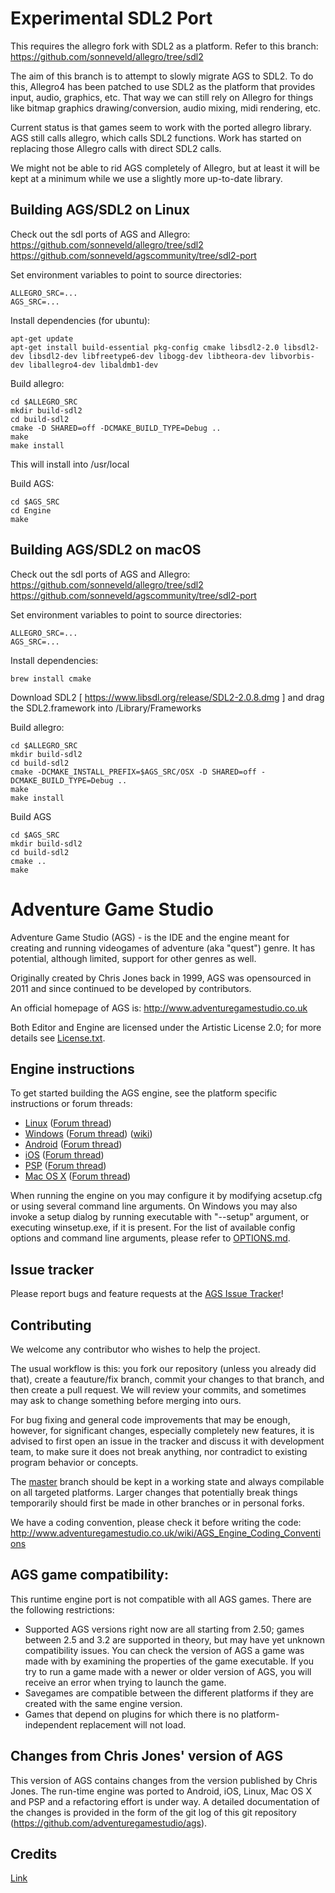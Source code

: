 # Experimental SDL2 Port

This requires the allegro fork with SDL2 as a platform. Refer to this branch:
https://github.com/sonneveld/allegro/tree/sdl2

The aim of this branch is to attempt to slowly migrate AGS to SDL2. To do this, Allegro4 has been
patched to use SDL2 as the platform that provides input, audio, graphics, etc. That way we can still
rely on Allegro for things like bitmap graphics drawing/conversion, audio mixing, midi rendering, etc.

Current status is that games seem to work with the ported allegro library. AGS still calls allegro, which
calls SDL2 functions. Work has started on replacing those Allegro calls with direct SDL2 calls.

We might not be able to rid AGS completely of Allegro, but at least it will be kept at a minimum while 
we use a slightly more up-to-date library.


## Building AGS/SDL2 on Linux

Check out the sdl ports of AGS and Allegro:
https://github.com/sonneveld/allegro/tree/sdl2
https://github.com/sonneveld/agscommunity/tree/sdl2-port

Set environment variables to point to source directories:

    ALLEGRO_SRC=...
    AGS_SRC=...

Install dependencies (for ubuntu):

    apt-get update
    apt-get install build-essential pkg-config cmake libsdl2-2.0 libsdl2-dev libsdl2-dev libfreetype6-dev libogg-dev libtheora-dev libvorbis-dev liballegro4-dev libaldmb1-dev

Build allegro:

    cd $ALLEGRO_SRC
    mkdir build-sdl2
    cd build-sdl2
    cmake -D SHARED=off -DCMAKE_BUILD_TYPE=Debug ..
    make
    make install

This will install into /usr/local

Build AGS:

    cd $AGS_SRC
    cd Engine
    make


## Building AGS/SDL2 on macOS

Check out the sdl ports of AGS and Allegro:
https://github.com/sonneveld/allegro/tree/sdl2
https://github.com/sonneveld/agscommunity/tree/sdl2-port

Set environment variables to point to source directories:

    ALLEGRO_SRC=...
    AGS_SRC=...

Install dependencies:

    brew install cmake

Download SDL2 [ https://www.libsdl.org/release/SDL2-2.0.8.dmg ] and drag the SDL2.framework into /Library/Frameworks

Build allegro:

    cd $ALLEGRO_SRC
    mkdir build-sdl2
    cd build-sdl2
    cmake -DCMAKE_INSTALL_PREFIX=$AGS_SRC/OSX -D SHARED=off -DCMAKE_BUILD_TYPE=Debug ..
    make
    make install

Build AGS

    cd $AGS_SRC
    mkdir build-sdl2
    cd build-sdl2
    cmake ..
    make



# Adventure Game Studio

Adventure Game Studio (AGS) - is the IDE and the engine meant for creating and running videogames of adventure (aka "quest") genre. It has potential, although limited, support for other genres as well.

Originally created by Chris Jones back in 1999, AGS was opensourced in 2011 and since continued to be developed by contributors.

An official homepage of AGS is: http://www.adventuregamestudio.co.uk

Both Editor and Engine are licensed under the Artistic License 2.0; for more details see [License.txt](License.txt).


## Engine instructions

To get started building the AGS engine, see the platform specific instructions or forum threads:

-    [Linux](debian/README.md) ([Forum thread](http://www.adventuregamestudio.co.uk/forums/index.php?topic=46152.0))
-    [Windows](Windows/README.md) ([Forum thread](http://www.adventuregamestudio.co.uk/forums/index.php?topic=46847.0)) ([wiki](http://www.adventuregamestudio.co.uk/wiki/Compiling_AGS))
-    [Android](Android/README.md) ([Forum thread](http://www.adventuregamestudio.co.uk/forums/index.php?topic=44768.0))
-    [iOS](iOS/README.md) ([Forum thread](http://www.adventuregamestudio.co.uk/forums/index.php?topic=46040.0))
-    [PSP](PSP/README.md) ([Forum thread](http://www.adventuregamestudio.co.uk/forums/index.php?topic=43998.0))
-    [Mac OS X](OSX/README.md) ([Forum thread](http://www.adventuregamestudio.co.uk/forums/index.php?topic=47264.0))

When running the engine on you may configure it by modifying acsetup.cfg or using several command line arguments.
On Windows you may also invoke a setup dialog by running executable with "--setup" argument, or executing winsetup.exe, if it is present.
For the list of available config options and command line arguments, please refer to [OPTIONS.md](OPTIONS.md).


## Issue tracker

Please report bugs and feature requests at the [AGS Issue Tracker](http://www.adventuregamestudio.co.uk/forums/index.php?action=projects)!


## Contributing

We welcome any contributor who wishes to help the project.

The usual workflow is this: you fork our repository (unless you already did that), create a feauture/fix branch, commit your changes to that branch, and then create a pull request. We will review your commits, and sometimes may ask to change something before merging into ours.

For bug fixing and general code improvements that may be enough, however, for significant changes, especially completely new features, it is advised to first open an issue in the tracker and discuss it with development team, to make sure it does not break anything, nor contradict to existing program behavior or concepts.

The [master](https://github.com/adventuregamestudio/ags/tree/master) branch should be kept in a working state and always compilable on all targeted platforms.
Larger changes that potentially break things temporarily should first be made in other branches or in personal forks.

We have a coding convention, please check it before writing the code: http://www.adventuregamestudio.co.uk/wiki/AGS_Engine_Coding_Conventions


## AGS game compatibility:

This runtime engine port is not compatible with all AGS games. There are the
following restrictions:

-   Supported AGS versions right now are all starting from 2.50; games between 2.5 and
    3.2 are supported in theory, but may have yet unknown compatibility issues.
    You can check the version of AGS a game was made with by examining the properties
    of the game executable.
    If you try to run a game made with a newer or older version of AGS, you will
    receive an error when trying to launch the game.
-   Savegames are compatible between the different platforms if they are created
    with the same engine version.
-   Games that depend on plugins for which there is no platform-independent
    replacement will not load.

	
## Changes from Chris Jones' version of AGS

This version of AGS contains changes from the version published by Chris Jones.
The run-time engine was ported to Android, iOS, Linux, Mac OS X and PSP and a refactoring effort is under way.
A detailed documentation of the changes is provided in the form of the git log of this git repository
(https://github.com/adventuregamestudio/ags).


## Credits

[Link](Credits.txt)
